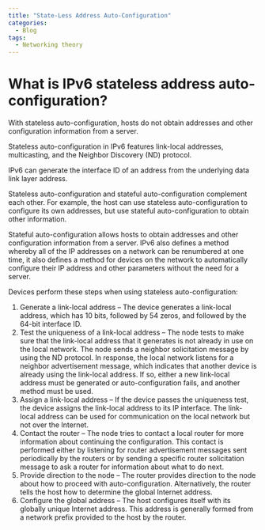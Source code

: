 ```yaml
---
title: "State-Less Address Auto-Configuration"
categories:
  - Blog
tags:
  - Networking theory
---
```



<h1>What is IPv6 stateless address auto-configuration?</h1>

With stateless auto-configuration, hosts do not obtain addresses and other configuration information from a server.


Stateless auto-configuration in IPv6 features link-local addresses, multicasting, and the Neighbor Discovery (ND) protocol. 

IPv6 can generate the interface ID of an address from the underlying data link layer address.

Stateless auto-configuration and stateful auto-configuration complement each other. For example, the host can use stateless auto-configuration to configure its own addresses, but use stateful auto-configuration to obtain other information.

Stateful auto-configuration allows hosts to obtain addresses and other configuration information from a server. IPv6 also defines a method whereby all of the IP addresses on a network can be renumbered at one time, it also defines a method for devices on the network to automatically configure their IP address and other parameters without the need for a server.


Devices perform these steps when using stateless auto-configuration:
<ol>
<li>Generate a link-local address – The device generates a link-local address, which has 10 bits, followed by 54 zeros, and followed by the 64-bit interface ID.</li>
<li>Test the uniqueness of a link-local address – The node tests to make sure that the link-local address that it generates is not already in use on the local network. The node sends a neighbor solicitation message by using the ND protocol. In response, the local network listens for a neighbor advertisement message, which indicates that another device is already using the link-local address. If so, either a new link-local address must be generated or auto-configuration fails, and another method must be used.</li>
<li>Assign a link-local address – If the device passes the uniqueness test, the device assigns the link-local address to its IP interface. The link-local address can be used for communication on the local network but not over the Internet.</li>
<li>Contact the router – The node tries to contact a local router for more information about continuing the configuration. This contact is performed either by listening for router advertisement messages sent periodically by the routers or by sending a specific router solicitation message to ask a router for information about what to do next.</li>
<li>Provide direction to the node – The router provides direction to the node about how to proceed with auto-configuration. Alternatively, the router tells the host how to determine the global Internet address.</li>
<li>Configure the global address – The host configures itself with its globally unique Internet address. This address is generally formed from a network prefix provided to the host by the router.</li>

</ol>